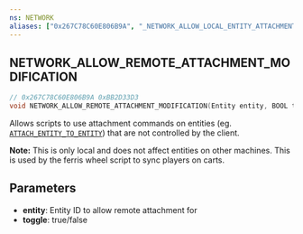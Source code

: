 ```yaml
---
ns: NETWORK
aliases: ["0x267C78C60E806B9A", "_NETWORK_ALLOW_LOCAL_ENTITY_ATTACHMENT"]
---
```

## NETWORK_ALLOW_REMOTE_ATTACHMENT_MODIFICATION

```c
// 0x267C78C60E806B9A 0xBB2D33D3
void NETWORK_ALLOW_REMOTE_ATTACHMENT_MODIFICATION(Entity entity, BOOL toggle);
```

Allows scripts to use attachment commands on entities (eg. [`ATTACH_ENTITY_TO_ENTITY`](#0x6B9BBD38AB0796DF)) that are not controlled by the client.

**Note:** This is only local and does not affect entities on other machines. This is used by the ferris wheel script to sync players on carts.

## Parameters
* **entity**: Entity ID to allow remote attachment for
* **toggle**: true/false

